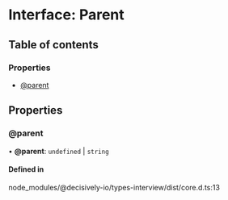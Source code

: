 # Interface: Parent

## Table of contents

### Properties

- [@parent](../wiki/Parent#@parent)

## Properties

### @parent

• **@parent**: `undefined` \| `string`

#### Defined in

node_modules/@decisively-io/types-interview/dist/core.d.ts:13
